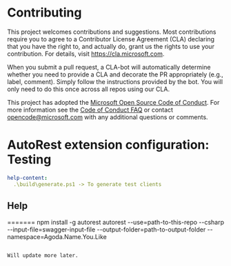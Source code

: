 
# Contributing

This project welcomes contributions and suggestions.  Most contributions require you to agree to a
Contributor License Agreement (CLA) declaring that you have the right to, and actually do, grant us
the rights to use your contribution. For details, visit https://cla.microsoft.com.

When you submit a pull request, a CLA-bot will automatically determine whether you need to provide
a CLA and decorate the PR appropriately (e.g., label, comment). Simply follow the instructions
provided by the bot. You will only need to do this once across all repos using our CLA.

This project has adopted the [Microsoft Open Source Code of Conduct](https://opensource.microsoft.com/codeofconduct/).
For more information see the [Code of Conduct FAQ](https://opensource.microsoft.com/codeofconduct/faq/) or
contact [opencode@microsoft.com](mailto:opencode@microsoft.com) with any additional questions or comments.

# AutoRest extension configuration: Testing

``` yaml
help-content:
  .\build\generate.ps1 -> To generate test clients
```

## Help
=======
npm install -g autorest
autorest --use=path-to-this-repo --csharp --input-file=swagger-input-file --output-folder=path-to-output-folder --namespace=Agoda.Name.You.Like
```

Will update more later.
